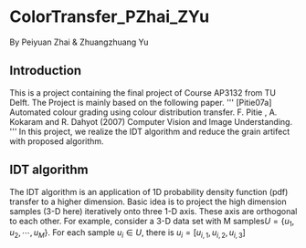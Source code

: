 # ColorTransfer_PZhai_ZYu

By Peiyuan Zhai & Zhuangzhuang Yu

## Introduction

This is a project containing the final project of Course AP3132 from TU Delft. The Project is mainly based on the following paper.
'''
[Pitie07a] Automated colour grading using colour distribution transfer.
F. Pitie , A. Kokaram and R. Dahyot (2007) Computer Vision and Image
Understanding.
'''
In this project, we realize the IDT algorithm and reduce the grain artifect with proposed algorithm.

## IDT algorithm

The IDT algorithm is an application of 1D probability density function (pdf) transfer to a higher dimension. Basic idea is to project the high dimension samples (3-D here) iteratively onto three 1-D axis. These axis are orthogonal to each other. For example, consider a 3-D data set with M samples$U=\{u_1,u_2,\cdots,u_M\}$. For each sample $u_i\in U$, there is $u_i=[u_{i,1},u_{i,2},u_{i,3}]$

